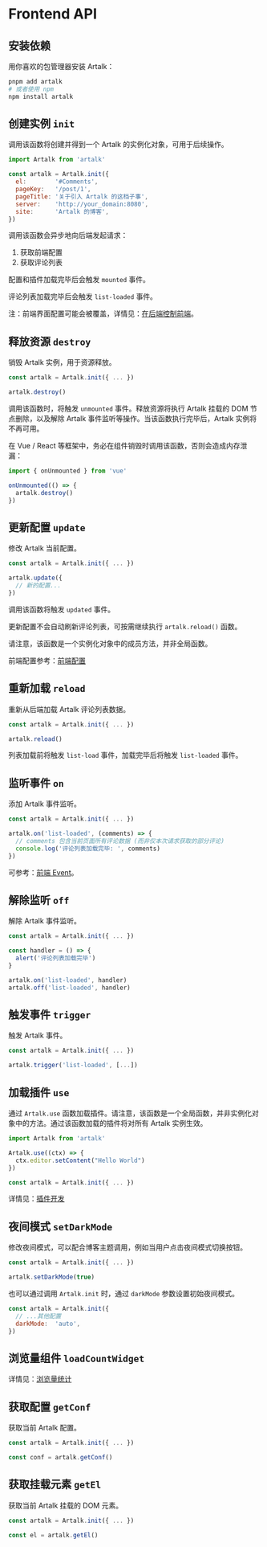 # Frontend API

## 安装依赖

用你喜欢的包管理器安装 Artalk：

```bash
pnpm add artalk
# 或者使用 npm
npm install artalk
```

## 创建实例 `init`

调用该函数将创建并得到一个 Artalk 的实例化对象，可用于后续操作。

```js
import Artalk from 'artalk'

const artalk = Artalk.init({
  el:        '#Comments',
  pageKey:   '/post/1',
  pageTitle: '关于引入 Artalk 的这档子事',
  server:    'http://your_domain:8080',
  site:      'Artalk 的博客',
})
```

调用该函数会异步地向后端发起请求：

1. 获取前端配置
2. 获取评论列表

配置和插件加载完毕后会触发 `mounted` 事件。

评论列表加载完毕后会触发 `list-loaded` 事件。

注：前端界面配置可能会被覆盖，详情见：[在后端控制前端](../guide/backend/fe-control.md)。

## 释放资源 `destroy`

销毁 Artalk 实例，用于资源释放。

```js
const artalk = Artalk.init({ ... })

artalk.destroy()
```

调用该函数时，将触发 `unmounted` 事件。释放资源将执行 Artalk 挂载的 DOM 节点删除，以及解除 Artalk 事件监听等操作。当该函数执行完毕后，Artalk 实例将不再可用。

在 Vue / React 等框架中，务必在组件销毁时调用该函数，否则会造成内存泄漏：

```ts
import { onUnmounted } from 'vue'

onUnmounted(() => {
  artalk.destroy()
})
```

## 更新配置 `update`

修改 Artalk 当前配置。

```js
const artalk = Artalk.init({ ... })

artalk.update({
  // 新的配置...
})
```

调用该函数将触发 `updated` 事件。

更新配置不会自动刷新评论列表，可按需继续执行 `artalk.reload()` 函数。

请注意，该函数是一个实例化对象中的成员方法，并非全局函数。

前端配置参考：[前端配置](../guide/frontend/config.md)

## 重新加载 `reload`

重新从后端加载 Artalk 评论列表数据。

```js
const artalk = Artalk.init({ ... })

artalk.reload()
```

列表加载前将触发 `list-load` 事件，加载完毕后将触发 `list-loaded` 事件。

## 监听事件 `on`

添加 Artalk 事件监听。

```js
const artalk = Artalk.init({ ... })

artalk.on('list-loaded', (comments) => {
  // comments 包含当前页面所有评论数据 (而非仅本次请求获取的部分评论)
  console.log('评论列表加载完毕: ', comments)
})
```

可参考：[前端 Event](./event.md)。

## 解除监听 `off`

解除 Artalk 事件监听。

```js
const artalk = Artalk.init({ ... })

const handler = () => {
  alert('评论列表加载完毕')
}

artalk.on('list-loaded', handler)
artalk.off('list-loaded', handler)
```

## 触发事件 `trigger`

触发 Artalk 事件。

```js
const artalk = Artalk.init({ ... })

artalk.trigger('list-loaded', [...])
```

## 加载插件 `use`

通过 `Artalk.use` 函数加载插件。请注意，该函数是一个全局函数，并非实例化对象中的方法。通过该函数加载的插件将对所有 Artalk 实例生效。

```js
import Artalk from 'artalk'

Artalk.use((ctx) => {
  ctx.editor.setContent("Hello World")
})

const artalk = Artalk.init({ ... })
```

详情见：[插件开发](./plugs.md)

## 夜间模式 `setDarkMode`

修改夜间模式，可以配合博客主题调用，例如当用户点击夜间模式切换按钮。

```js
const artalk = Artalk.init({ ... })

artalk.setDarkMode(true)
```

也可以通过调用 `Artalk.init` 时，通过 `darkMode` 参数设置初始夜间模式。

```js
const artalk = Artalk.init({
  // ...其他配置
  darkMode:  'auto',
})
```

## 浏览量组件 `loadCountWidget`

详情见：[浏览量统计](../guide/frontend/pv.md)

## 获取配置 `getConf`

获取当前 Artalk 配置。

```js
const artalk = Artalk.init({ ... })

const conf = artalk.getConf()
```

## 获取挂载元素 `getEl`

获取当前 Artalk 挂载的 DOM 元素。

```js
const artalk = Artalk.init({ ... })

const el = artalk.getEl()
```
